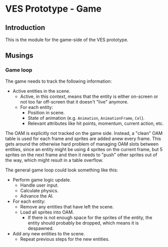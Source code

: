 # VES Prototype - Game

## Introduction

This is the module for the game-side of the VES prototype.

## Musings

### Game loop

The game needs to track the following information:

* Active entities in the scene.
  * Active, in this context, means that the entity is either on-screen or not too far off-screen that it doesn't "live" anymore.
  * For each entity:
    * Position in scene. 
    * State of animation (e.g. `Animation`, `AnimationFrame`, `Cel`).
    * Relevant attributes like hit points, momentum, current action, etc.

The OAM is explicitly not tracked on the game side. Instead, a "clean" OAM table is used for each frame and sprites are added anew every frame. This gets around the otherwise hard problem of managing OAM slots between entities, since an entity might be using 4 sprites on the current frame, but 5 sprites on the next frame and then it needs to "push" other sprites out of the way, which might result in a table overflow.

The general game loop could look something like this:

* Perform game logic update.
  * Handle user input.
  * Calculate physics.
  * Advance the AI.
* For each entity:
  * Remove any entities that have left the scene.
  * Load all sprites into OAM.
    * If there is not enough space for the sprites of the entity, the entity should probably be dropped, which means it is despawned.
* Add any new entities to the scene.
  * Repeat previous steps for the new entities.
